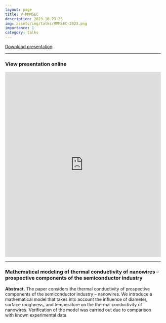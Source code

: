 ```yaml
---
layout: page
title: V-MMMSEC
description: 2023.10.23-25
img: assets/img/talks/MMMSEC-2023.png
importance: 1
category: talks
---
```


[Download presentation](https://lyushisyan.github.io/assets/pdf/talks/MMMSEC-2023-PPT.pdf)

---

### View presentation online

<iframe src="https://lyushisyan.github.io/assets/pdf/talks/MMMSEC-2023-PPT.pdf" width="100%" height="600px" style="border:none;"></iframe>

---

### Mathematical modeling of thermal conductivity of nanowires – prospective components of the semiconductor industry

**Abstract.** The paper considers the thermal conductivity of prospective components of the semiconductor industry – nanowires. We introduce a mathematical model that takes into account the influence of diameter, surface roughness, and temperature on the thermal conductivity of nanowires. Verification of the model was carried out due to comparison with known experimental data.
